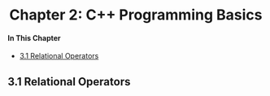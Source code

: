 <h1 align="center"> Chapter 2: C++ Programming Basics </h1>

#### In This Chapter

- [3.1 Relational Operators](#31-relational-operators)


## 3.1 Relational Operators
